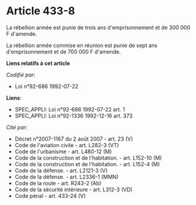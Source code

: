 # Article 433-8

La rébellion armée est punie de trois ans d'emprisonnement et de 300 000 F d'amende.

La rébellion armée commise en réunion est punie de sept ans d'emprisonnement et de 700 000 F d'amende.

**Liens relatifs à cet article**

_Codifié par_:

  - Loi n°92-686 1992-07-22

**Liens**:

  - SPEC_APPLI: Loi n°92-686 1992-07-22 art. 1
  - SPEC_APPLI: Loi n°92-1336 1992-12-16 art. 373

_Cité par_:

  - Décret n°2007-1167 du 2 août 2007 - art. 23 (V)
  - Code de l'aviation civile - art. L282-3 (VT)
  - Code de l'urbanisme - art. L480-12 (M)
  - Code de la construction et de l'habitation. - art. L152-10 (M)
  - Code de la construction et de l'habitation. - art. L152-4 (M)
  - Code de la défense. - art. L2121-3 (V)
  - Code de la défense. - art. L2336-1 (MMN)
  - Code de la route - art. R243-2 (Ab)
  - Code de la sécurité intérieure - art. L312-3 (VD)
  - Code pénal - art. 433-24 (V)
